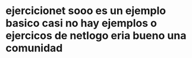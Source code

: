 # ejercicionet sooo es un ejemplo basico casi no hay ejemplos o ejercicos de netlogo eria bueno una comunidad 
